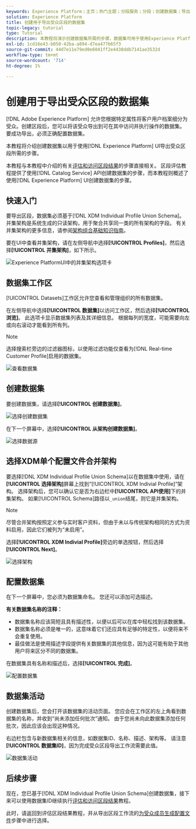 ```yaml
---
keywords: Experience Platform；主页；热门主题；分段服务；分段；创建数据集；导出受众区段；导出区段；
solution: Experience Platform
title: 创建用于导出受众区段的数据集
topic-legacy: tutorial
type: Tutorial
description: 本教程将演示创建数据集所需的步骤，数据集可用于使用Experience PlatformUI导出受众区段。
exl-id: 1cd16e43-b050-42ba-a894-d7ea477b65f3
source-git-commit: 44d7e11e79ed0e6041ff2e4438ddb7141ae3532d
workflow-type: tm+mt
source-wordcount: '714'
ht-degree: 1%

---
```


# 创建用于导出受众区段的数据集

[!DNL Adobe Experience Platform] 允许您根据特定属性将客户用户档案细分为受众。创建区段后，您可以将该受众导出到可在其中访问并执行操作的数据集。 要成功导出，必须正确配置数据集。

本教程将介绍创建数据集以用于使用[!DNL Experience Platform] UI导出受众区段所需的步骤。

本教程与本教程中介绍的有关[评估和访问区段结果](./evaluate-a-segment.md)的步骤直接相关。 区段评估教程提供了使用[!DNL Catalog Service] API创建数据集的步骤，而本教程则概述了使用[!DNL Experience Platform] UI创建数据集的步骤。

## 快速入门

要导出区段，数据集必须基于[!DNL XDM Individual Profile Union Schema]。 并集架构是系统生成的只读架构，用于聚合共享同一类的所有架构的字段。 有关并集架构的更多信息，请参阅[架构组合基础知识指南](../../xdm/schema/composition.md#union)。

要在UI中查看并集架构，请在左侧导航中选择&#x200B;**[!UICONTROL Profiles]**，然后选择&#x200B;**[!UICONTROL 并集架构]**，如下所示。

![Experience PlatformUI中的并集架构选项卡](../images/tutorials/segment-export-dataset/union.png)


## 数据集工作区

[!UICONTROL Datasets]工作区允许您查看和管理组织的所有数据集。

在左侧导航中选择&#x200B;**[!UICONTROL 数据集]**&#x200B;以访问工作区，然后选择&#x200B;**[!UICONTROL 浏览]**。 此选项卡显示数据集列表及其详细信息。 根据每列的宽度，可能需要向左或向右滚动才能看到所有列。

>[!NOTE]
>
>选择搜索栏旁边的过滤器图标，以使用过滤功能仅查看为[!DNL Real-time Customer Profile]启用的数据集。

![查看数据集](../images/tutorials/segment-export-dataset/browse.png)

## 创建数据集

要创建数据集，请选择&#x200B;**[!UICONTROL 创建数据集]**。

![选择创建数据集](../images/tutorials/segment-export-dataset/create-dataset.png)

在下一个屏幕中，选择&#x200B;**[!UICONTROL 从架构创建数据集]**。

![选择数据源](../images/tutorials/segment-export-dataset/create-from-schema.png)

## 选择XDM单个配置文件合并架构

要选择[!DNL XDM Individual Profile Union Schema]以在数据集中使用，请在&#x200B;**[!UICONTROL 选择架构]**&#x200B;屏幕上找到“[!UICONTROL XDM Indivial Profile]”架构。 选择架构后，您可以确认它是否为右边栏中&#x200B;**[!UICONTROL API使用]**&#x200B;下的并集架构。 如果[!UICONTROL Schema]路径以`_union`结尾，则它是并集架构。

>[!NOTE]
>
>尽管合并架构按照定义参与实时客户资料，但由于未以与传统架构相同的方式为资料启用，因此它们被列为“未启用”。

选择&#x200B;**[!UICONTROL XDM Indivial Profile]**&#x200B;旁边的单选按钮，然后选择&#x200B;**[!UICONTROL Next]**。

![选择架构](../images/tutorials/segment-export-dataset/select-schema.png)

## 配置数据集

在下一个屏幕中，您必须为数据集命名。 您还可以添加可选描述。

**有关数据集名称的注释：**
* 数据集名称应该简短且具有描述性，以便以后可以在库中轻松找到该数据集。
* 数据集名称必须是唯一的，这意味着它们还应具有足够的特定性，以便将来不会重复使用。
* 最佳做法是使用描述字段提供有关数据集的其他信息，因为这可能有助于其他用户将来区分不同的数据集。

在数据集具有名称和描述后，选择&#x200B;**[!UICONTROL 完成]**。

![配置数据集](../images/tutorials/segment-export-dataset/configure-dataset.png)

## 数据集活动

创建数据集后，您会打开该数据集的活动页面。 您应会在工作区的左上角看到数据集的名称，并收到“尚未添加任何批次”通知。 由于您尚未向此数据集添加任何批次，因此应该会出现这种情况。

右边栏包含与新数据集相关的信息，如数据集ID、名称、描述、架构等。 请注意&#x200B;**[!UICONTROL 数据集ID]**，因为完成受众区段导出工作流需要此值。

![数据集活动](../images/tutorials/segment-export-dataset/activity.png)

## 后续步骤

现在，您已基于[!DNL XDM Individual Profile Union Schema]创建数据集，接下来可以使用数据集ID继续执行[评估和访问区段结果](./evaluate-a-segment.md)教程。

此时，请返回到评估区段结果教程，并从导出区段工作流的[为受众成员生成配置文件](./evaluate-a-segment.md#generate-profiles)步骤中进行选择。

